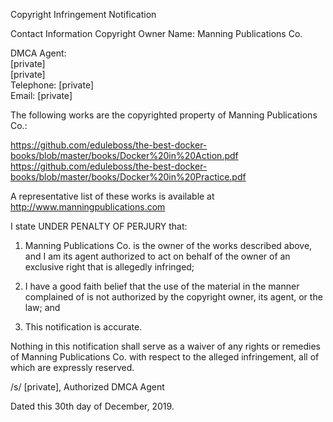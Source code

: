 Copyright Infringement Notification

Contact Information
Copyright Owner Name: Manning Publications Co.

DMCA Agent:  
[private]      
[private]  
Telephone: [private]    
Email: [private]  

The following works are the copyrighted property of Manning Publications Co.:  

https://github.com/eduleboss/the-best-docker-books/blob/master/books/Docker%20in%20Action.pdf  
https://github.com/eduleboss/the-best-docker-books/blob/master/books/Docker%20in%20Practice.pdf  

A representative list of these works is available at  
http://www.manningpublications.com  

I state UNDER PENALTY OF PERJURY that:  

1. Manning Publications Co. is the owner of the works described above, and I am its agent authorized to act on behalf of the owner of an exclusive right that is allegedly infringed;  

2. I have a good faith belief that the use of the material in the manner complained of is not authorized by the copyright owner, its agent, or the law; and    

3. This notification is accurate.    

Nothing in this notification shall serve as a waiver of any rights or remedies of Manning Publications Co. with respect to the alleged infringement, all of which are expressly reserved.    

/s/ [private], Authorized DMCA Agent  

Dated this 30th day of December, 2019.
